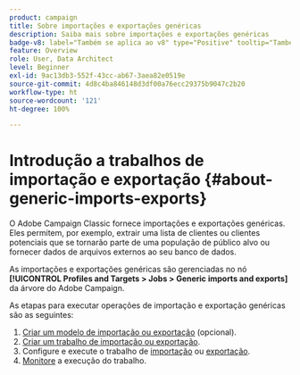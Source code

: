 ```yaml
---
product: campaign
title: Sobre importações e exportações genéricas
description: Saiba mais sobre importações e exportações genéricas
badge-v8: label="Também se aplica ao v8" type="Positive" tooltip="Também se aplica ao Campaign v8"
feature: Overview
role: User, Data Architect
level: Beginner
exl-id: 9ac13db3-552f-43cc-ab67-3aea82e0519e
source-git-commit: 4d8c4ba846148d3df00a76ecc29375b9047c2b20
workflow-type: ht
source-wordcount: '121'
ht-degree: 100%

---
```


# Introdução a trabalhos de importação e exportação {#about-generic-imports-exports}



O Adobe Campaign Classic fornece importações e exportações genéricas. Eles permitem, por exemplo, extrair uma lista de clientes ou clientes potenciais que se tornarão parte de uma população de público alvo ou fornecer dados de arquivos externos ao seu banco de dados.

As importações e exportações genéricas são gerenciadas no nó **[!UICONTROL Profiles and Targets > Jobs > Generic imports and exports]** da árvore do Adobe Campaign.

As etapas para executar operações de importação e exportação genéricas são as seguintes:

1. [Criar um modelo de importação ou exportação](../../platform/using/creating-import-export-templates.md) (opcional).
1. [Criar um trabalho de importação ou exportação](../../platform/using/creating-import-export-jobs.md).
1. Configure e execute o trabalho de [importação](../../platform/using/executing-import-jobs.md) ou [exportação](../../platform/using/executing-export-jobs.md).
1. [Monitore](../../platform/using/monitoring-jobs-execution.md) a execução do trabalho.
